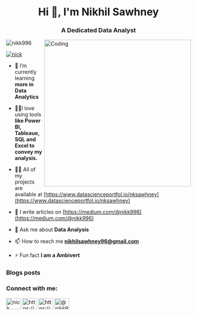 <h1 align="center">Hi 👋, I'm Nikhil Sawhney</h1>
<h3 align="center">A Dedicated Data Analyst</h3>
<img align="right" alt="Coding" width="400" src="https://www.caxsol.com/assets/img/data-analysis.gif">

<p align="left"> <img src="https://komarev.com/ghpvc/?username=nikk996&label=Profile%20views&color=0e75b6&style=flat" alt="nikk996" /> </p>

<p align="left"> <a href="https://twitter.com/nick" target="blank"><img src="https://img.shields.io/twitter/follow/nick?logo=twitter&style=for-the-badge" alt="nick" /></a> </p>

- 🌱 I’m currently learning **more in Data Analytics**

- 👨‍💻I love using tools **like Power BI, Tableaue, SQL and Excel to convey my analysis.**

- 👨‍💻 All of my projects are available at [https://www.datascienceportfol.io/nksawhney](https://www.datascienceportfol.io/nksawhney)

- 📝 I write articles on [https://medium.com/@nikk996](https://medium.com/@nikk996)

- 💬 Ask me about **Data Analysis**

- 📫 How to reach me **nikhilsawhney96@gmail.com**

- ⚡ Fun fact **I am a Ambivert**

### Blogs posts
<!-- BLOG-POST-LIST:START -->
<!-- BLOG-POST-LIST:END -->

<h3 align="left">Connect with me:</h3>
<p align="left">
<a href="https://twitter.com/nick" target="blank"><img align="center" src="https://raw.githubusercontent.com/rahuldkjain/github-profile-readme-generator/master/src/images/icons/Social/twitter.svg" alt="nick" height="30" width="40" /></a>
<a href="https://linkedin.com/in/https://www.linkedin.com/in/nikk996/" target="blank"><img align="center" src="https://raw.githubusercontent.com/rahuldkjain/github-profile-readme-generator/master/src/images/icons/Social/linked-in-alt.svg" alt="https://www.linkedin.com/in/nikk996/" height="30" width="40" /></a>
<a href="https://kaggle.com/https://www.kaggle.com/nikhilsawhney" target="blank"><img align="center" src="https://raw.githubusercontent.com/rahuldkjain/github-profile-readme-generator/master/src/images/icons/Social/kaggle.svg" alt="https://www.kaggle.com/nikhilsawhney" height="30" width="40" /></a>
<a href="https://medium.com/@nikk996" target="blank"><img align="center" src="https://raw.githubusercontent.com/rahuldkjain/github-profile-readme-generator/master/src/images/icons/Social/medium.svg" alt="@nikk996" height="30" width="40" /></a>
</p>

